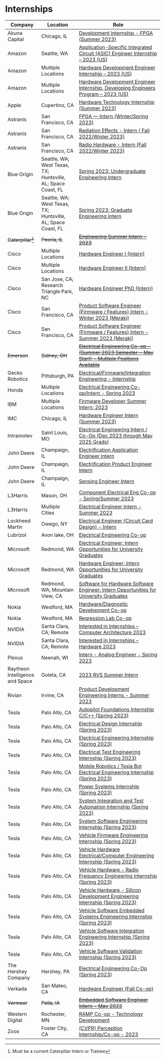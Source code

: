# Internships

| Company | Location | Role |
| --- | --- | --- |
| Akuna Capital | Chicago, IL | [Development Internship - FPGA (Summer 2023)](https://akunacapital.com/job-details?gh_jid=4272847) |
| Amazon | Seattle, WA | [Application-Specific Integrated Circuit (ASIC) Engineer Internship – 2023 (US)](https://www.amazon.jobs/en/jobs/2141738/application-specific-integrated-circuit-asic-engineer-internship-2023-us) |
| Amazon | Multiple Locations | [Hardware Development Engineer Internship – 2023 (US)](https://www.amazon.jobs/en/jobs/2141725/hardware-development-engineer-internship-2023-us) |
| Amazon | Multiple Locations | [Hardware Development Engineer Internship, Developing Engineers Program – 2023 (US)](https://www.amazon.jobs/en/jobs/2141740/hardware-development-engineer-internship-developing-engineers-program-2023-us) |
| Apple | Cupertino, CA | [Hardware Technology Internship (Summer 2023)](https://jobs.apple.com/en-us/details/200389042/hardware-technology-internship?team=STDNT) |
| Astranis | San Francisco, CA | [FPGA — Intern (Winter/Spring 2023)](https://jobs.lever.co/astranis/97edfd44-c74e-4d48-975f-1372573be209) |
| Astranis | San Francisco, CA | [Radiation Effects - Intern ( Fall 2022/Winter 2023)](https://jobs.lever.co/astranis/ca63e3fa-8386-4563-ab41-cd1bb6b8fdda) |
| Astranis | San Francisco, CA | [Radio Hardware - Intern (Fall 2022/Winter 2023)](https://jobs.lever.co/astranis/6efdf927-4c2f-4221-8f48-d3d4a2264df1) |
| Blue Origin | Seattle, WA; West Texas, TX; Huntsville, AL; Space Coast, FL | [Spring 2023: Undergraduate Engineering Intern](https://blueorigin.wd5.myworkdayjobs.com/en-US/BlueOrigin/job/Spring-2023--Undergraduate-Engineering-Intern_R22860) |
| Blue Origin | Seattle, WA; West Texas, TX; Huntsville, AL; Space Coast, FL | [Spring 2023: Graduate Engineering Intern](https://blueorigin.wd5.myworkdayjobs.com/en-US/BlueOrigin/job/Spring-2023--Graduate-Engineering-Intern_R22868) |
| ~~Caterpillar[^1]~~ | ~~Peoria, IL~~ | ~~[Engineering Summer Intern - 2023](https://careers.caterpillar.com/en/jobs/job/r0000139145-engineering-summer-intern-2023/)~~ |
| Cisco | Multiple Locations | [Hardware Engineer I (Intern)](https://jobs.cisco.com/jobs/ProjectDetail/Hardware-Engineer-I-Intern-United-States/1380608) |
| Cisco | Multiple Locations | [Hardware Engineer II (Intern)](https://jobs.cisco.com/jobs/ProjectDetail/Hardware-Engineer-II-Intern-United-States/1380611) |
| Cisco | San Jose, CA; Research Triangle Park, NC | [Hardware Engineer PhD (Intern)](https://jobs.cisco.com/jobs/ProjectDetail/Hardware-Engineer-PhD-Intern-United-States/1380742) |
| Cisco | San Francisco, CA | [Product Software Engineer (Firmware / Features) Intern - Winter 2023 (Meraki)](https://jobs.cisco.com/jobs/ProjectDetail/Product-Software-Engineer-Firmware-Features-Intern-Winter-2023-Meraki/1369140) |
| Cisco | San Francisco, CA | [Product Software Engineer (Firmware / Features) Intern - Summer 2023 (Meraki)](https://jobs.cisco.com/jobs/ProjectDetail/Product-Software-Engineer-Firmware-Features-Intern-Summer-2023-Meraki/1373285) |
| ~~Emerson~~ | ~~Sidney, OH~~ | ~~[Electrical Engineering Co-op - (Summer 2023 Semester - May Start) - Multiple Positions Available](https://hdjq.fa.us2.oraclecloud.com/hcmUI/CandidateExperience/en/sites/CX_1/job/22021046?utm_medium=jobshare)~~ |
| Gecko Robotics | Pittsburgh, PA | [Electrical/Firmware/Integration Engineering - Internship](https://www.geckorobotics.com/company/apply?gh_jid=5209108003&gh_src=f8594bd13us) |
| Honda | Multiple Locations | [Electrical Engineering Co-op/Intern - Spring 2023](https://hondana.taleo.net/careersection/ah_ext_mobile/jobdetail.ftl?job=544548) |
| IBM | Multiple Locations | [Firmware Developer Summer Intern: 2023](https://careers.ibm.com/job/16478329/firmware-developer-summer-intern-2023-remote/?codes=IBM_CareerWebSite) |
| IMC | Chicago, IL | [Hardware Engineer Intern (Summer 2023)](https://imc.wd5.myworkdayjobs.com/en-US/IMC_USA/job/Hardware-Engineer-Intern----Summer-2023_REQ-01960-1) |
| Intramotev | Saint Louis, MO | [Electrical Engineering Intern / Co-Op (Dec 2023 through May 2025 Grads)](https://intramotev-autonomous-rail.breezy.hr/p/18429a1145b8-electrical-engineering-intern-co-op-dec-2023-through-may-2025-grads) |
| John Deere | Champaign, IL | [Electrification Application Engineer Intern](https://researchpark.illinois.edu/job/electrification-application-engineer-intern-john-deere/) |
| John Deere | Champaign, IL | [Electrification Product Engineer Intern](https://researchpark.illinois.edu/job/electrification-product-engineer-intern-john-deere/) |
| John Deere | Champaign, IL | [Sensing Engineer Intern](https://researchpark.illinois.edu/job/sensing-engineer-intern-john-deere/) |
| L3Harris | Mason, OH | [Component Electrical Eng Co-op - Spring/Summer 2023](https://careers.l3harris.com/job/-/-/4832/32596501920?src=SNS-10240) |
| L3Harris | Multiple Cities | [Electrical Engineer Intern - Summer 2023](https://careers.l3harris.com/job/mason/electrical-engineer-intern-summer-2023-mason-oh/4832/32946489040) |
| Lockheed Martin | Owego, NY | [Electrical Engineer (Circuit Card Design) - Intern](https://www.lockheedmartinjobs.com/job/owego/electrical-engineer-circuit-card-design-intern/694/34924019104) |
| Lubrizol | Avon lake, OH | [Electrical Engineering Co-op](https://jobs.lubrizol.com/job/Avon-Lake-Electrical-Engineering-Co-op-OH-44012/880689500/?feedId=140500&utm_source=LinkedInJobPostings&utm_campaign=Lubrizol_LinkedIn) |
| Microsoft | Redmond, WA | [Electrical Engineer: Intern Opportunities for University Graduates](https://careers.microsoft.com/us/en/job/1381733/Electrical-Engineer-Intern-Opportunities-for-University-Graduates) |
| Microsoft | Redmond, WA | [Hardware Engineer: Intern Opportunities for University Graduates](https://careers.microsoft.com/us/en/job/1381707/Hardware-Engineer-Intern-Opportunities-for-University-Graduates) |
| Microsoft | Redmond, WA; Mountain View, CA | [Software for Hardware Software Engineer: Intern Opportunities for University Graduates](https://careers.microsoft.com/us/en/job/1381810/Software-for-Hardware-Software-Engineer-Intern-Opportunities-for-University-Graduates) |
| Nokia | Westford, MA | [Hardware/Diagnostic Development Co-op](https://aluperf.referrals.selectminds.com/jobs/hardware-diagnostic-development-co-op-85897) |
| Nokia | Westford, MA | [Regression Lab Co-op](https://aluperf.referrals.selectminds.com/jobs/regression-lab-co-op-85896) |
| NVIDIA | Santa Clara, CA; Remote | [Interested in Internships – Computer Architecture 2023](https://nvidia.wd5.myworkdayjobs.com/en-US/UniversityJobs/job/US-CA-Santa-Clara/Interested-in-Internships---Computer-Architecture-2023_JR1961145-1) |
| NVIDIA | Santa Clara, CA; Remote | [Interested in Internships – Hardware 2023](https://nvidia.wd5.myworkdayjobs.com/en-US/UniversityJobs/job/US-CA-Santa-Clara/Interested-in-Internships---Hardware-2023_JR1961141-1) |
| Plexus | Neenah, WI | [Intern - Analog Engineer - Spring 2023](https://plexus.wd5.myworkdayjobs.com/Plexus_Careers/job/Neenah-WI/Intern---Analog-Engineer---Spring-2023_R020602-1) |
| Raytheon Intelligence and Space | Goleta, CA | [2023 RVS Summer Intern](https://careers.rtx.com/global/en/job/01549346) |
| Rivian | Irvine, CA | [Product Development Engineering Interns - Summer 2023](https://boards.greenhouse.io/rivian/jobs/5199457003) |
| Tesla | Palo Alto, CA | [Autopilot Foundations Internship C/C++ (Spring 2023)](https://www.tesla.com/careers/search/job/autopilot-foundations-internship-c-c-spring-2023-136654) |
| Tesla | Palo Alto, CA | [Electrical Design Internship (Spring 2023)](https://www.tesla.com/careers/search/job/electrical-design-internship-spring-2023-136435) |
| Tesla | Palo Alto, CA | [Electrical Engineering Internship (Spring 2023)](https://www.tesla.com/careers/search/job/electrical-engineering-internship-spring-2023-136438) |
| Tesla | Palo Alto, CA | [Electrical Test Engineering Internship (Spring 2023)](https://www.tesla.com/careers/search/job/electrical-test-engineering-internship-spring-2023-136579) |
| Tesla | Palo Alto, CA | [Mobile Robotics / Tesla Bot Electrical Engineering Internship (Spring 2023)](https://www.tesla.com/careers/search/job/mobile-robotics-tesla-bot-electrical-engineering-internship-spring-2023-136612) |
| Tesla | Palo Alto, CA | [Power Systems Internship (Spring 2023)](https://www.tesla.com/careers/search/job/power-systems-internship-spring-2023-136471) |
| Tesla | Palo Alto, CA | [System Integration and Test Automation Internship (Spring 2023)](https://www.tesla.com/careers/search/job/system-integration-and-test-automation-internship-spring-2023-136519) |
| Tesla | Palo Alto, CA | [System Software Engineering Internship (Spring 2023)](https://www.tesla.com/careers/search/job/system-software-engineering-internship-spring-2023-136522) |
| Tesla | Palo Alto, CA | [Vehicle Firmware Engineering Internship (Spring 2023)](https://www.tesla.com/careers/search/job/vehicle-firmware-engineering-internship-spring-2023-136696) |
| Tesla | Palo Alto, CA | [Vehicle Hardware Electrical/Computer Engineering Internship (Spring 2023)](https://www.tesla.com/careers/search/job/vehicle-hardware-electrical-computer-engineering-internship-spring-2023-136702) |
| Tesla | Palo Alto, CA | [Vehicle Hardware - Radio Frequency Engineering Internship (Spring 2023)](https://www.tesla.com/careers/search/job/vehicle-hardware-radio-frequency-engineering-internship-spring-2023-136711) |
| Tesla | Palo Alto, CA | [Vehicle Hardware - Silicon Development Engineering Internship (Spring 2023)](https://www.tesla.com/careers/search/job/vehicle-hardware-silicon-development-engineering-internship-spring-2023-136714) |
| Tesla | Palo Alto, CA | [Vehicle Software Embedded Systems Engineering Internship (Spring 2023)](https://www.tesla.com/careers/search/job/vehicle-software-embedded-systems-engineering-internship-spring-2023-136723) |
| Tesla | Palo Alto, CA | [Vehicle Software Integration Engineering Internship (Spring 2023)](https://www.tesla.com/careers/search/job/vehicle-software-integration-engineering-internship-spring-2023-136726) |
| Tesla | Palo Alto, CA | [Vehicle Software Validation Internship (Spring 2023)](https://www.tesla.com/careers/search/job/vehicle-software-validation-internship-spring-2023-136639) |
| The Hershey Company | Hershey, PA | [Electrical Engineering Co-Op (Spring 2023)](https://careers.thehersheycompany.com/job/Hershey-Electrical-Engineering-Co-Op-%28Spring-2023%29-PA-17033/910241000/) |
| Verkada | San Mateo, CA | [Hardware Engineer (Fall Co-op)](https://jobs.lever.co/verkada/ca071837-f877-4211-9903-0a4ef5ed4cc5) |
| ~~Vermeer~~ | ~~Pella, IA~~ | ~~[Embedded Software Engineer Intern - May 2023](https://vermeer.wd5.myworkdayjobs.com/externalcareersite/job/Pella-Iowa-USA---Corporate-Office/Embedded-Software-Engineer-Intern---May-2023_REQ-10885)~~ |
| Western Digital | Rochester, MN | [RAMP Co-op - Technology Development](https://jobs.smartrecruiters.com/WesternDigital/743999832726145-ramp-co-op-technology-development?src=JB-10069&trid=2d92f286-613b-4daf-9dfa-6340ffbecf73) |
| Zoox | Foster City, CA | [(CVPR) Perception Internship/Co-op - 2023](https://zoox.com/careers/job-opportunity/?job=e823f774-2f3b-463e-b3d7-dc1f0ecfa98b) |

[^1]: Must be a current Caterpillar Intern or Trainee
